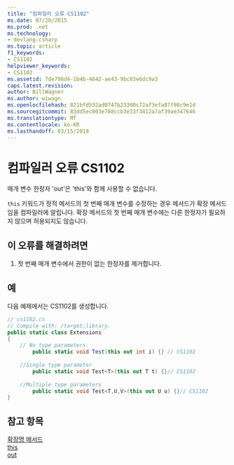 ```yaml
---
title: "컴파일러 오류 CS1102"
ms.date: 07/20/2015
ms.prod: .net
ms.technology:
- devlang-csharp
ms.topic: article
f1_keywords:
- CS1102
helpviewer_keywords:
- CS1102
ms.assetid: 7de798d4-1b4b-4842-ae43-9bc83e6dc9a3
caps.latest.revision: 
author: BillWagner
ms.author: wiwagn
ms.openlocfilehash: 821bfd532ad0747b23300c72af3efa87f98c9e1d
ms.sourcegitcommit: 83dd5ec003e788ccb3e33f3412a7af39ae347646
ms.translationtype: MT
ms.contentlocale: ko-KR
ms.lasthandoff: 03/15/2018
---
```

# <a name="compiler-error-cs1102"></a>컴파일러 오류 CS1102
매개 변수 한정자 'out'은 'this'와 함께 사용할 수 없습니다.  
  
 `this` 키워드가 정적 메서드의 첫 번째 매개 변수를 수정하는 경우 메서드가 확장 메서드임을 컴파일러에 알립니다. 확장 메서드의 첫 번째 매개 변수에는 다른 한정자가 필요하지 않으며 허용되지도 않습니다.  
  
## <a name="to-correct-this-error"></a>이 오류를 해결하려면  
  
1.  첫 번째 매개 변수에서 권한이 없는 한정자를 제거합니다.  
  
## <a name="example"></a>예  
 다음 예제에서는 CS1102를 생성합니다.  
  
```csharp  
// cs1102.cs  
// Compile with: /target:library.  
public static class Extensions  
{  
    // No type parameters.  
        public static void Test(this out int i) {} // CS1102  
  
    //Single type parameter  
        public static void Test<T>(this out T t) {}// CS1102  
  
    //Multiple type parameters  
        public static void Test<T,U,V>(this out U u) {}// CS1102  
}  
```  
  
## <a name="see-also"></a>참고 항목  
 [확장명 메서드](../../csharp/programming-guide/classes-and-structs/extension-methods.md)  
 [this](../../csharp/language-reference/keywords/this.md)  
 [out](../../csharp/language-reference/keywords/out.md)
